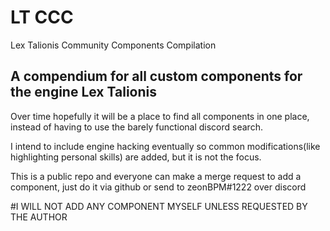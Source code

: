# LT CCC
Lex Talionis Community Components Compilation


## A compendium for all custom components for the engine Lex Talionis


Over time hopefully it will be a place to find all components in one place, instead of having to use the barely functional discord search.

I intend to include engine hacking eventually so common modifications(like highlighting personal skills) are added, but it is not the focus.

This is a public repo and everyone can make a merge request to add a component, just do it via github or send to zeonBPM#1222 over discord



#I WILL NOT ADD ANY COMPONENT MYSELF UNLESS REQUESTED BY THE AUTHOR
